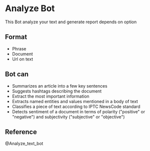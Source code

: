 # Analyze Bot

This Bot analyze your text and generate report depends on option

## Format 
- Phrase
- Document
- Url on text

## Bot can
- Summarizes an article into a few key sentences
- Suggests hashtags describing the document
- Extract the most important information 
- Extracts named entities and values mentioned in a body of text
- Classifies a piece of text according to IPTC NewsCode standard
- Detects sentiment of a document in terms of polarity ("positive" or "negative") and subjectivity ("subjective" or "objective")

## Reference
@Analyze_text_bot
